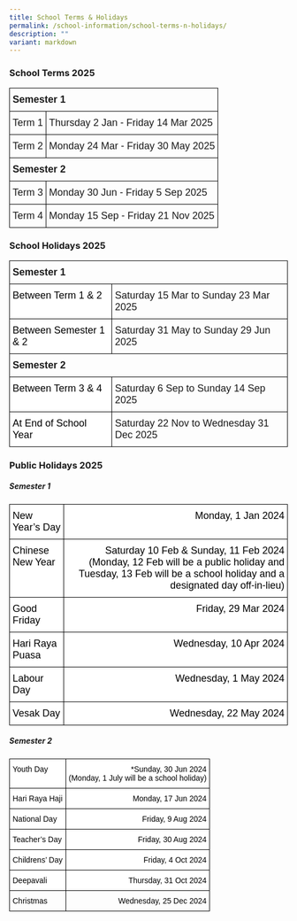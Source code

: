 ```yaml
---
title: School Terms & Holidays
permalink: /school-information/school-terms-n-holidays/
description: ""
variant: markdown
---
```

### School Terms 2025

<style type="text/css">
.tg  {border-collapse:collapse;border-spacing:0;}
.tg td{border-color:black;border-style:solid;border-width:1px;font-family:Arial, sans-serif;font-size:14px;
  overflow:hidden;padding:10px 5px;word-break:normal;}
.tg th{border-color:black;border-style:solid;border-width:1px;font-family:Arial, sans-serif;font-size:14px;
  font-weight:normal;overflow:hidden;padding:10px 5px;word-break:normal;}
.tg .tg-1wig{font-weight:bold;text-align:left;vertical-align:top}
.tg .tg-0lax{text-align:left;vertical-align:top}
</style>
<table class="tg">
<thead>
  <tr>
    <th class="tg-1wig" colspan="2"><font size="4">Semester 1</font></th>
  </tr>
</thead>
<tbody>
  <tr>
    <td class="tg-0lax"><font size="4">Term 1</font></td>
    <td class="tg-0lax"><font size="4">Thursday 2 Jan&nbsp;- Friday 14 Mar 2025</font></td>
  </tr>
  <tr>
    <td class="tg-0lax"><font size="4">Term 2</font></td>
    <td class="tg-0lax"><font size="4">Monday 24 Mar - Friday 30 May 2025</font></td>
  </tr>
  <tr>
    <td class="tg-1wig" colspan="2"><font size="4">Semester 2</font></td>
  </tr>
  <tr>
    <td class="tg-0lax"><font size="4">Term 3</font></td>
    <td class="tg-0lax"><font size="4">Monday 30 Jun - Friday 5 Sep 2025</font></td>
  </tr>
  <tr>
    <td class="tg-0lax"><font size="4">Term 4</font></td>
    <td class="tg-0lax"><font size="4">Monday 15 Sep - Friday 21 Nov 2025</font></td>
  </tr>
</tbody>
</table>

### School Holidays 2025

<style type="text/css">
.tg  {border-collapse:collapse;border-spacing:0;}
.tg td{border-color:black;border-style:solid;border-width:1px;font-family:Arial, sans-serif;font-size:14px;
  overflow:hidden;padding:10px 5px;word-break:normal;}
.tg th{border-color:black;border-style:solid;border-width:1px;font-family:Arial, sans-serif;font-size:14px;
  font-weight:normal;overflow:hidden;padding:10px 5px;word-break:normal;}
.tg .tg-1wig{font-weight:bold;text-align:left;vertical-align:top}
.tg .tg-yst8{background-color:#FFF;text-align:left;text-decoration:underline;vertical-align:top}
.tg .tg-ktyi{background-color:#FFF;text-align:left;vertical-align:top}
</style>
<table class="tg">
<thead>
  <tr>
    <th class="tg-1wig" colspan="2"><font size="4">Semester 1</font></th>
  </tr>
</thead>
<tbody>
  <tr>
    <td class="tg-ktyi"><span style="font-weight:400;color:#000"><font size="4">Between Term 1 &amp; 2</font></span></td>
    <td class="tg-0lax"><font size="4">Saturday 15 Mar to Sunday 23 Mar 2025</font></td>
  </tr>
  <tr>
    <td class="tg-ktyi"><span style="font-weight:400;color:#000"><font size="4">Between Semester 1 &amp; 2</font></span></td>
    <td class="tg-0lax"><font size="4">Saturday 31 May to Sunday 29 Jun 2025</font></td>
  </tr>
  <tr>
    <td class="tg-1wig" colspan="2"><font size="4">Semester 2</font></td>
  </tr>
  <tr>
    <td class="tg-ktyi"><span style="font-weight:400;color:#000"><font size="4">Between Term 3 &amp; 4</font></span></td>
    <td class="tg-0lax"><font size="4">Saturday 6 Sep to Sunday 14 Sep 2025</font></td>
  </tr>
  <tr>
    <td class="tg-ktyi"><span style="font-weight:400;color:#000"><font size="4">At End of School Year</font></span></td>
    <td class="tg-0lax"><font size="4">Saturday 22 Nov to Wednesday 31 Dec 2025</font></td>
  </tr>
</tbody>
</table>

### Public Holidays 2025

##### Semester 1
<style type="text/css">
.tg  {border-collapse:collapse;border-spacing:0;}
.tg td{border-color:black;border-style:solid;border-width:1px;font-family:Arial, sans-serif;font-size:14px;
  overflow:hidden;padding:10px 5px;word-break:normal;}
.tg th{border-color:black;border-style:solid;border-width:1px;font-family:Arial, sans-serif;font-size:14px;
  font-weight:normal;overflow:hidden;padding:10px 5px;word-break:normal;}
.tg .tg-eelb{background-color:#FFF;text-align:right;vertical-align:top}
.tg .tg-lqy6{text-align:right;vertical-align:top}
.tg .tg-ktyi{background-color:#FFF;text-align:left;vertical-align:top}
.tg .tg-0lax{text-align:left;vertical-align:top}
</style>
  <table class="tg">
<thead>
  <tr>
    <th class="tg-ktyi"><span style="font-weight:400;color:#000"><font size="4">New Year’s Day</font></span></th>
    <th class="tg-eelb"><span style="font-weight:400;color:#000"><font size="4">Monday, 1 Jan 2024</font></span></th>
  </tr>
</thead>
<tbody>
  <tr>
    <td class="tg-ktyi"><span style="font-weight:400;color:#000"><font size="4">Chinese New Year</font></span></td>
    <td class="tg-eelb"><span style="font-weight:400;color:#000"><font size="4">Saturday 10 Feb &amp; Sunday, 11 Feb 2024 (Monday, 12 Feb will be a public holiday and Tuesday, 13 Feb will be a school holiday and a designated day off-in-lieu)</font></span></td></tr>
  <tr>
    <td class="tg-ktyi"><span style="font-weight:400;color:#000"><font size="4">Good Friday</font></span></td>
    <td class="tg-eelb"><span style="font-weight:400;color:#000"><font size="4">Friday, 29 Mar 2024</font></span></td>
  </tr>
  <tr>
    <td class="tg-ktyi"><span style="font-weight:400;color:#000"><font size="4">Hari Raya Puasa</font></span></td>
    <td class="tg-eelb"><span style="font-weight:400;color:#000"><font size="4">Wednesday, 10 Apr 2024</font></span></td>
  </tr>
  <tr>
    <td class="tg-ktyi"><span style="font-weight:400;color:#000"><font size="4">Labour Day</font></span></td>
    <td class="tg-eelb"><span style="font-weight:400;color:#000"><font size="4">Wednesday, 1 May 2024</font></span></td>
  </tr>
  <tr>
    <td class="tg-ktyi"><span style="font-weight:400;color:#000"><font size="4">Vesak Day</font></span></td>
    <td class="tg-eelb"><span style="font-weight:400;color:#000"><font size="4">Wednesday, 22 May 2024</font></span></td>
  </tr>
</tbody>
</table>

##### Semester 2

<style type="text/css">
.tg  {border-collapse:collapse;border-spacing:0;}
.tg td{border-color:black;border-style:solid;border-width:1px;font-family:Arial, sans-serif;font-size:14px;
  overflow:hidden;padding:10px 5px;word-break:normal;}
.tg th{border-color:black;border-style:solid;border-width:1px;font-family:Arial, sans-serif;font-size:14px;
  font-weight:normal;overflow:hidden;padding:10px 5px;word-break:normal;}
.tg .tg-eelb{background-color:#FFF;text-align:right;vertical-align:top}
.tg .tg-lqy6{text-align:right;vertical-align:top}
.tg .tg-ktyi{background-color:#FFF;text-align:left;vertical-align:top}
.tg .tg-0lax{text-align:left;vertical-align:top}
</style>
<table class="tg">
<thead>
  <tr>
    <th class="tg-ktyi"><span style="font-weight:400;color:#000">Youth Day</span></th>
    <th class="tg-eelb"><span style="font-weight:400;color:#000">*Sunday, 30 Jun 2024 <br>(Monday, 1 July will be a school holiday)</span></th>
  </tr>
</thead>
<tbody>
  <tr>
    <td class="tg-ktyi"><span style="font-weight:400;color:#000">Hari Raya Haji</span></td>
    <td class="tg-eelb"><span style="font-weight:400;color:#000">Monday, 17 Jun 2024</span></td>
  </tr>
  <tr>
    <td class="tg-ktyi"><span style="font-weight:400;color:#000">National Day</span></td>
    <td class="tg-eelb"><span style="font-weight:400;color:#000">Friday, 9 Aug 2024</span></td>
  </tr>
  <tr>
    <td class="tg-ktyi"><span style="font-weight:400;color:#000">Teacher’s Day</span></td>
    <td class="tg-eelb"><span style="font-weight:400;color:#000">Friday, 30 Aug 2024</span></td>
  </tr>
  <tr>
    <td class="tg-ktyi"><span style="font-weight:400;color:#000">Childrens’ Day</span></td>
    <td class="tg-eelb"><span style="font-weight:400;color:#000">Friday, 4 Oct 2024</span></td>
  </tr>
  <tr>
    <td class="tg-ktyi"><span style="font-weight:400;color:#000">Deepavali</span></td>
    <td class="tg-eelb"><span style="font-weight:400;color:#000">Thursday, 31 Oct 2024</span></td>
  </tr>
  <tr>
    <td class="tg-0lax"><span style="font-weight:400;color:#000">Christmas</span></td>
    <td class="tg-lqy6"><span style="font-weight:400;color:#000">Wednesday, 25 Dec 2024</span></td>
  </tr>
</tbody>
</table>